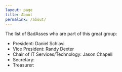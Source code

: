 ```yaml
---
layout: page
title: About
permalink: /about/
---
```


The list of BadAsses who are part of this great group:

- President: Daniel Schiavi
- Vice President:  Randy Dexter
- Chair of IT Services/Technology:  Jason Chapell
- Secretary:  
- Treasurer:  
